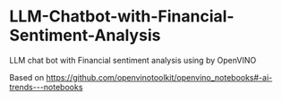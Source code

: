 # LLM-Chatbot-with-Financial-Sentiment-Analysis

LLM chat bot with Financial sentiment analysis using by OpenVINO

Based on https://github.com/openvinotoolkit/openvino_notebooks#-ai-trends---notebooks

